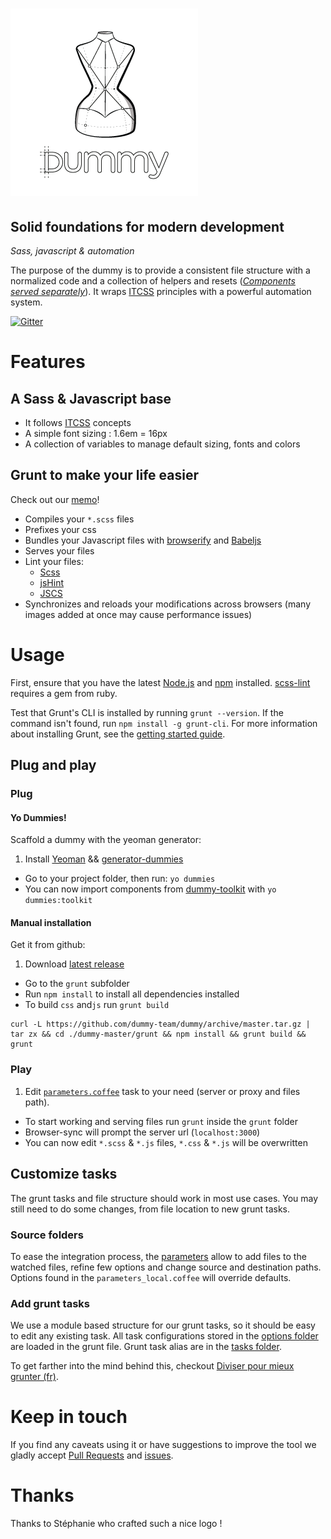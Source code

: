 # ![Dummy](https://raw.githubusercontent.com/dummy-team/dummy/gh-pages/img/dummy.png)

## Solid foundations for modern development
_Sass, javascript & automation_

The purpose of the dummy is to provide a consistent file structure with a normalized code and a collection of helpers and resets ([_Components served separately_](https://github.com/dummy-team/dummy-toolkit)). It wraps [ITCSS](http://itcss.io/) principles with a powerful automation system.

[![Gitter](https://badges.gitter.im/Join%20Chat.svg)](https://gitter.im/dummy-team/dummy?utm_source=badge&utm_medium=badge&utm_campaign=pr-badge&utm_content=body_badge)

# Features

## A Sass & Javascript base
- It follows [ITCSS](https://www.youtube.com/watch?v=1OKZOV-iLj4) concepts
- A simple font sizing : 1.6em = 16px
- A collection of variables to manage default sizing, fonts and colors

## Grunt to make your life easier
Check out our [memo](https://github.com/dummy-team/dummy/tree/gh-pages/img/memo/)!  
- Compiles your `*.scss` files
- Prefixes your css
- Bundles your Javascript files with [browserify](http://browserify.org/) and [Babeljs](http://babeljs.io)
- Serves your files
- Lint your files:
  - [Scss](https://github.com/dummy-team/dummy/blob/master/grunt/scss-lint.yml)
  - [jsHint](http://jshint.com/docs/)
  - [JSCS](http://jscs.info/)
- Synchronizes and reloads your modifications across browsers (many images added at once may cause performance issues)

# Usage
  First, ensure that you have the latest [Node.js](http://nodejs.org/) and [npm](http://npmjs.org/) installed. [scss-lint](https://github.com/brigade/scss-lint#requirements) requires a gem from ruby.

  Test that Grunt's CLI is installed by running `grunt --version`.  If the command isn't found, run `npm install -g grunt-cli`.  For more information about installing Grunt, see the [getting started guide](http://gruntjs.com/getting-started).


## Plug and play
### Plug
#### Yo Dummies!
Scaffold a dummy with the yeoman generator:

1. Install [Yeoman](http://yeoman.io/) && [generator-dummies](https://github.com/dummy-team/generator-dummies)
- Go to your project folder, then run: `yo dummies`
- You can now import components from [dummy-toolkit](https://github.com/dummy-team/dummy-toolkit) with `yo dummies:toolkit`

#### Manual installation
Get it from github:  

1. Download [latest release](https://github.com/dummy-team/dummy/releases)
- Go to the `grunt` subfolder
- Run `npm install` to install all dependencies
 installed
- To build `css` and`js` run `grunt build`

```shell
curl -L https://github.com/dummy-team/dummy/archive/master.tar.gz | tar zx && cd ./dummy-master/grunt && npm install && grunt build && grunt
```

### Play

1. Edit [`parameters.coffee`](https://github.com/dummy-team/dummy/blob/master/grunt/parameters.coffee) task to your need (server or proxy and files path).
- To start working and serving files run `grunt` inside the `grunt` folder
- Browser-sync will prompt the server url (`localhost:3000`)
- You can now edit `*.scss` & `*.js` files, `*.css` & `*.js` will be overwritten

## Customize tasks
The grunt tasks and file structure should work in most use cases. You may still need to do some changes, from file location to new grunt tasks.  

### Source folders
  To ease the integration process, the [parameters](https://github.com/dummy-team/dummy/blob/master/grunt/parameters.coffee) allow to add files to the watched files, refine few options and change source and destination paths. Options found in the `parameters_local.coffee` will override defaults.

### Add grunt tasks
  We use a module based structure for our grunt tasks, so it should be easy to edit any existing task. All task configurations stored in the [options folder](https://github.com/dummy-team/dummy/tree/master/grunt/tasks/options) are loaded in the grunt file. Grunt task alias are in the [tasks folder](https://github.com/dummy-team/dummy/tree/master/grunt/tasks).

  To get farther into the mind behind this, checkout [Diviser pour mieux grunter (fr)](https://medium.com/dev-notes/diviser-pour-mieux-grunter-a745f41e1a32).

# Keep in touch

If you find any caveats using it or have suggestions to improve the tool we gladly accept [Pull Requests](https://github.com/dummy-team/dummy/tree/master/CONTRIBUTING.md#submitting-a-pull-request) and [issues](https://github.com/dummy-team/dummy/issues).

# Thanks
Thanks to Stéphanie who crafted such a nice logo !
